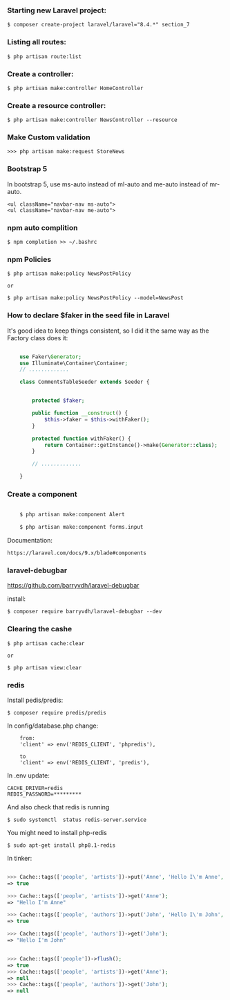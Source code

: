 ### Starting new Laravel project:

    $ composer create-project laravel/laravel="8.4.*" section_7




### Listing all routes:

    $ php artisan route:list




### Create a controller:

    $ php artisan make:controller HomeController




### Create a resource controller:

    $ php artisan make:controller NewsController --resource




### Make Custom validation

    >>> php artisan make:request StoreNews


### Bootstrap 5
In bootstrap 5, use ms-auto instead of ml-auto and me-auto instead of mr-auto.

    <ul className="navbar-nav ms-auto">
    <ul className="navbar-nav me-auto">


### npm auto complition

    $ npm completion >> ~/.bashrc


### npm Policies

    $ php artisan make:policy NewsPostPolicy

    or

    $ php artisan make:policy NewsPostPolicy --model=NewsPost


### How to declare $faker in the seed file in Laravel

It's good idea to keep things consistent, 
so I did it the same way as the Factory class does it:

```php CommentsTableSeeder.php

    use Faker\Generator;
    use Illuminate\Container\Container;
    // .............

    class CommentsTableSeeder extends Seeder {


        protected $faker;

        public function __construct() {
            $this->faker = $this->withFaker();
        }

        protected function withFaker() {
            return Container::getInstance()->make(Generator::class);
        }

        // .............

    }
```

### Create a component 

```bash

    $ php artisan make:component Alert

    $ php artisan make:component forms.input
```
Documentation:

    https://laravel.com/docs/9.x/blade#components



### laravel-debugbar

https://github.com/barryvdh/laravel-debugbar

install:

    $ composer require barryvdh/laravel-debugbar --dev


### Clearing the cashe

    $ php artisan cache:clear

    or

    $ php artisan view:clear


### redis

Install pedis/predis:

    $ composer require predis/predis

In config/database.php change:

        from:
        'client' => env('REDIS_CLIENT', 'phpredis'),

        to
        'client' => env('REDIS_CLIENT', 'predis'),

In .env update:

    CACHE_DRIVER=redis
    REDIS_PASSWORD=*********

And also check that redis is running

    $ sudo systemctl  status redis-server.service

You might need to install php-redis

    $ sudo apt-get install php8.1-redis


In tinker:

```php 

>>> Cache::tags(['people', 'artists'])->put('Anne', 'Hello I\'m Anne', 300);
=> true

>>> Cache::tags(['people', 'artists'])->get('Anne');
=> "Hello I'm Anne"

>>> Cache::tags(['people', 'authors'])->put('John', 'Hello I\'m John', 300);
=> true

>>> Cache::tags(['people', 'authors'])->get('John');
=> "Hello I'm John"


>>> Cache::tags(['people'])->flush();
=> true
>>> Cache::tags(['people', 'artists'])->get('Anne');
=> null
>>> Cache::tags(['people', 'authors'])->get('John');
=> null
```



